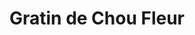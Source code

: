 ---
layout: recette
categories: [recettes]
hidden: true
lang: fr
sitemap: false
title: Gratin de Chou Fleur
type: sel
ingredients: 
  - nom: chou fleur
  - nom: béchamel pour 1 litre de lait
    lien: /recettes/bechamel 
  - nom: fromage rapé
  - nom: muscade
etapes:
  - label: "Préparation 1/3 : Chou Fleur"
    details:
      - Faire bouillir une grande casserole d'eau salée
      - Détailler le chou fleur
      - Le faire cuire pendant 15 minutes dans l'eau bouillante 
  - label: "Préparation 2/3 : Béchamel"
    details:
      - label: Faire la béchamel
        link: /recettes/bechamel
  - label: "Préparation 3/3 : Assemblage"
    details:
      - Mettre une couche de béchamel dans le plat à gratin
      - Y ajouter les bouts de chou fleur tête en bas
      - Couvrir de béchamel
      - Couvrir de fromage rapé
cuissonMinutes: 30
cuisson: 
  - Cuire 30 minutes à 200°C
  - Le dessus doit être bien gratiné
variantes:
 - label: Utiliser du comté
   todo: false
---